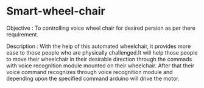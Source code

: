 # Smart-wheel-chair
Objective : To controlling voice wheel chair for desired persion as per there requirement.

Description : With the help of this automated wheelchair, it provides more ease to those people who are physically challenged.It will help those people to move their wheelchair in their desirable direction through the commads with voice recognition module mounted on their wheelchair. After that their voice command recognizes through voice recognition module and depending upon the specified command arduino will drive the motor.
